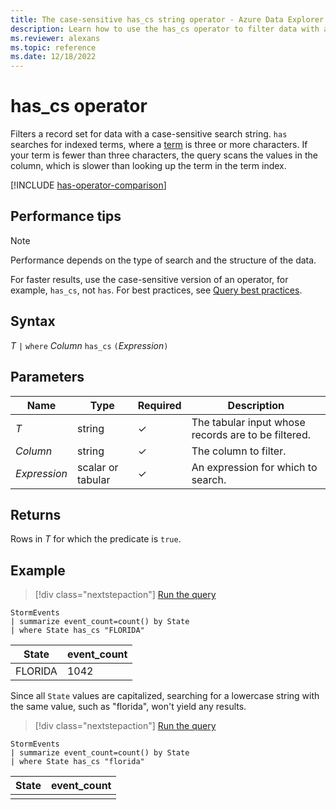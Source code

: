 ```yaml
---
title: The case-sensitive has_cs string operator - Azure Data Explorer
description: Learn how to use the has_cs operator to filter data with a case-sensitive search string.
ms.reviewer: alexans
ms.topic: reference
ms.date: 12/18/2022
---
```

# has_cs operator

Filters a record set for data with a case-sensitive search string. `has` searches for indexed terms, where a [term](datatypes-string-operators.md#what-is-a-term) is three or more characters. If your term is fewer than three characters, the query scans the values in the column, which is slower than looking up the term in the term index.

[!INCLUDE [has-operator-comparison](../../includes/has-operator-comparison.md)]

## Performance tips

> [!NOTE]
> Performance depends on the type of search and the structure of the data.

For faster results, use the case-sensitive version of an operator, for example, `has_cs`, not `has`. For best practices, see [Query best practices](best-practices.md).

## Syntax

*T* `|` `where` *Column* `has_cs` `(`*Expression*`)`

## Parameters

| Name | Type | Required | Description |
|--|--|--|--|
| *T* | string | &check; | The tabular input whose records are to be filtered.|
| *Column* | string | &check; | The column to filter.|
| *Expression* | scalar or tabular | &check; | An expression for which to search.|

## Returns

Rows in *T* for which the predicate is `true`.

## Example

> [!div class="nextstepaction"]
> <a href="https://dataexplorer.azure.com/clusters/help/databases/Samples?query=H4sIAAAAAAAAAwsuyS/KdS1LzSsp5qpRKC7NzU0syqxKVUgFCcUn55fmldiCSQ1NhaRKheCSxJJUoMLyjNSiVAhPISOxOD65WEHJzcc/yNPFUQkAo0dX71MAAAA=" target="_blank">Run the query</a>

```kusto
StormEvents
| summarize event_count=count() by State
| where State has_cs "FLORIDA"
```

|State|event_count|
|--|--|
|FLORIDA|1042|

Since all `State` values are capitalized, searching for a lowercase string with the same value, such as "florida", won't yield any results.

> [!div class="nextstepaction"]
> <a href="https://dataexplorer.azure.com/clusters/help/databases/Samples?query=H4sIAAAAAAAAAwsuyS/KdS1LzSspVuDlqlEoz0gtSlUILkksSVXISCyOT8yrVNBQcnYM8vfx9HNU0lFQcnH09g8Bs/xcw5U0wbqKS3NzE4syq1IVkvNL80o0NBWSKiGGAACHltT/YAAAAA==" target="_blank">Run the query</a>

```kusto
StormEvents
| summarize event_count=count() by State
| where State has_cs "florida"
```

|State|event_count|
|--|--|
|||
